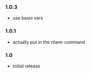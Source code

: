 
### 1.0.3

- use basio vars

### 1.0.1

- actually put in the rtlamr command

### 1.0

- Initial release
